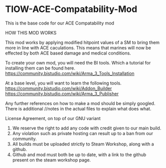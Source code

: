 # TIOW-ACE-Compatability-Mod
This is the base code for our ACE Compatability mod

HOW THIS MOD WORKS

This mod works by applying modified hitpoint values of a SM to bring them more in line with ACE caculations. This means that marines will now be effected by both ACE based damage and medical conditions.

To create your own mod, you will need the BI tools. Which a tutorial for installing them can be found here. 
https://community.bistudio.com/wiki/Arma_3_Tools_Installation

At a base level, you will want to learn the following tools.
https://community.bistudio.com/wiki/Addon_Builder
https://community.bistudio.com/wiki/Arma_3_Publisher

Any further references on how to make a mod should be simply googled. There is additional //notes in the actual files to explain what does what.

License Agreement, on top of our GNU variant
1. We reserve the right to add any code with credit given to our main build.
2. Any violation such as private hosting can result up to a ban from our community.
3. All builds must be uploaded strictly to Steam Workshop, along with a github.
4. Github and mod must both be up to date, with a link to the github present on the steam workshop page.
